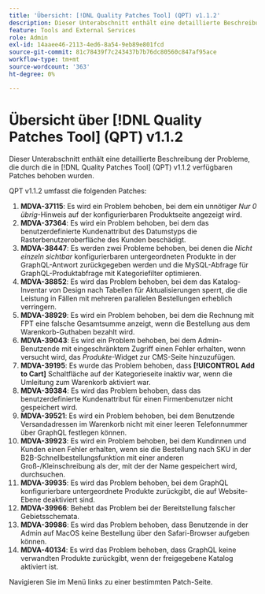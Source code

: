 ```yaml
---
title: 'Übersicht: [!DNL Quality Patches Tool] (QPT) v1.1.2'
description: Dieser Unterabschnitt enthält eine detaillierte Beschreibung der Probleme, die durch die in Version 1.1.2  [!DNL Quality Patches Tool]  Patches behoben wurden.
feature: Tools and External Services
role: Admin
exl-id: 14aaee46-2113-4ed6-8a54-9eb89e801fcd
source-git-commit: 81c78439f7c243437b7b76dc80560c847af95ace
workflow-type: tm+mt
source-wordcount: '363'
ht-degree: 0%

---
```


# Übersicht über [!DNL Quality Patches Tool] (QPT) v1.1.2

Dieser Unterabschnitt enthält eine detaillierte Beschreibung der Probleme, die durch die in [!DNL Quality Patches Tool] (QPT) v1.1.2 verfügbaren Patches behoben wurden.

QPT v1.1.2 umfasst die folgenden Patches:

1. **MDVA-37115**: Es wird ein Problem behoben, bei dem ein unnötiger *Nur 0 übrig*-Hinweis auf der konfigurierbaren Produktseite angezeigt wird.
1. **MDVA-37364**: Es wird ein Problem behoben, bei dem das benutzerdefinierte Kundenattribut des Datumstyps die Rasterbenutzeroberfläche des Kunden beschädigt.
1. **MDVA-38447**: Es werden zwei Probleme behoben, bei denen die *Nicht einzeln sichtbar* konfigurierbaren untergeordneten Produkte in der GraphQL-Antwort zurückgegeben werden und die MySQL-Abfrage für GraphQL-Produktabfrage mit Kategoriefilter optimieren.
1. **MDVA-38852**: Es wird das Problem behoben, bei dem das Katalog-Inventar von Design nach Tabellen für Aktualisierungen sperrt, die die Leistung in Fällen mit mehreren parallelen Bestellungen erheblich verringern.
1. **MDVA-38929**: Es wird ein Problem behoben, bei dem die Rechnung mit FPT eine falsche Gesamtsumme anzeigt, wenn die Bestellung aus dem Warenkorb-Guthaben bezahlt wird.
1. **MDVA-39043**: Es wird ein Problem behoben, bei dem Admin-Benutzende mit eingeschränktem Zugriff einen Fehler erhalten, wenn versucht wird, das *Produkte*-Widget zur CMS-Seite hinzuzufügen.
1. **MDVA-39195**: Es wurde das Problem behoben, dass **[!UICONTROL Add to Cart]** Schaltfläche auf der Kategorieseite inaktiv war, wenn die Umleitung zum Warenkorb aktiviert war.
1. **MDVA-39384**: Es wird das Problem behoben, dass das benutzerdefinierte Kundenattribut für einen Firmenbenutzer nicht gespeichert wird.
1. **MDVA-39521**: Es wird ein Problem behoben, bei dem Benutzende Versandadressen im Warenkorb nicht mit einer leeren Telefonnummer über GraphQL festlegen können.
1. **MDVA-39923**: Es wird ein Problem behoben, bei dem Kundinnen und Kunden einen Fehler erhalten, wenn sie die Bestellung nach SKU in der B2B-Schnellbestellungsfunktion mit einer anderen Groß-/Kleinschreibung als der, mit der der Name gespeichert wird, durchsuchen.
1. **MDVA-39935**: Es wird das Problem behoben, bei dem GraphQL konfigurierbare untergeordnete Produkte zurückgibt, die auf Website-Ebene deaktiviert sind.
1. **MDVA-39966**: Behebt das Problem bei der Bereitstellung falscher Gebietsschemata.
1. **MDVA-39986**: Es wird das Problem behoben, dass Benutzende in der Admin auf MacOS keine Bestellung über den Safari-Browser aufgeben können.
1. **MDVA-40134**: Es wird das Problem behoben, dass GraphQL keine verwandten Produkte zurückgibt, wenn der freigegebene Katalog aktiviert ist.

Navigieren Sie im Menü links zu einer bestimmten Patch-Seite.
